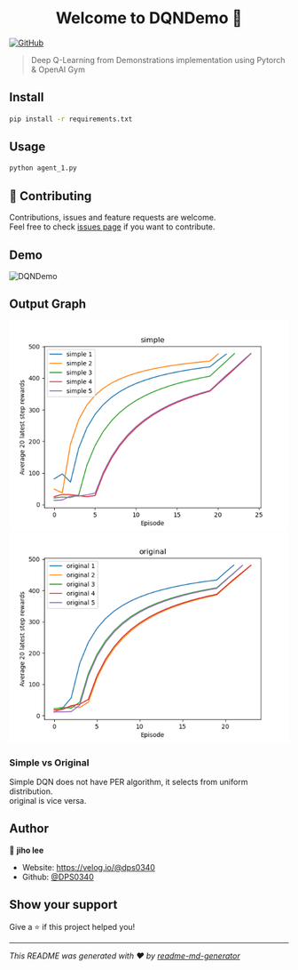 <h1 align="center">Welcome to DQNDemo 👋</h1>
<p>
  <a href="#" target="_blank">
    <img alt="GitHub" src="https://img.shields.io/github/license/DPS0340/DQNDemo">
  </a>
</p>

> Deep Q-Learning from Demonstrations implementation using Pytorch & OpenAI Gym

## Install

```sh
pip install -r requirements.txt
```

## Usage

```sh
python agent_1.py
```

## 🤝 Contributing

Contributions, issues and feature requests are welcome.<br />
Feel free to check [issues page](https://github.com/DPS0340/DQNDemo/issues) if you want to contribute.<br />

## Demo
![DQNDemo](https://user-images.githubusercontent.com/32592965/109403989-09729100-79a5-11eb-95eb-f2327e3078b9.gif)

## Output Graph
![simple DQN](https://github.com/DPS0340/DQNDemo/blob/master/plot_use_per_False.png)
![original DQN](https://github.com/DPS0340/DQNDemo/blob/master/plot_use_per_True.png)

### Simple vs Original

Simple DQN does not have PER algorithm, it selects from uniform distribution.\
original is vice versa.

## Author

👤 **jiho lee**

* Website: https://velog.io/@dps0340
* Github: [@DPS0340](https://github.com/DPS0340)

## Show your support

Give a ⭐️ if this project helped you!

***
_This README was generated with ❤️ by [readme-md-generator](https://github.com/kefranabg/readme-md-generator)_
